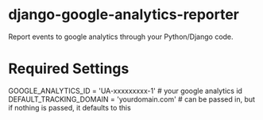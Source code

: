 # django-google-analytics-reporter
Report events to google analytics through your Python/Django code.

# Required Settings
GOOGLE_ANALYTICS_ID = 'UA-xxxxxxxxx-1' # your google analytics id
DEFAULT_TRACKING_DOMAIN = 'yourdomain.com' # can be passed in, but if nothing is passed, it defaults to this
